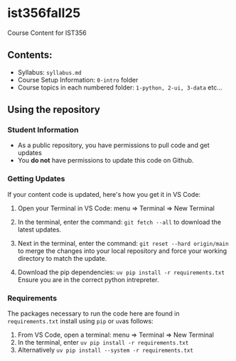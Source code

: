 # ist356fall25
Course Content for IST356


## Contents:

- Syllabus: `syllabus.md` 
- Course Setup Information: `0-intro` folder
- Course topics in each numbered folder: `1-python, 2-ui, 3-data` etc...

## Using the repository

### Student Information

- As a public repository, you have permissions to pull code and get updates
- You **do not** have permissions to update this code on Github. 

### Getting Updates

If your content code is updated, here's how you get it in VS Code:

1. Open your Terminal in VS Code: menu => Terminal => New Terminal
2. In the terminal, enter the command: `git fetch --all` to download the latest updates.
3. Next in the terminal, enter the command: `git reset --hard origin/main` to merge the changes into your local repository and force your working directory to match the update.
   
1. Download the pip dependencies: `uv pip install -r requirements.txt` Ensure you are in the correct python intrepreter. 

### Requirements

The packages necessary to run the code here are found in `requirements.txt` install using `pip` or `uv`as follows:

1. From VS Code, open a terminal: menu => Terminal => New Terminal
2. In the terminal, enter `uv pip install -r requirements.txt`
3. Alternatively `uv pip install --system -r requirements.txt`
